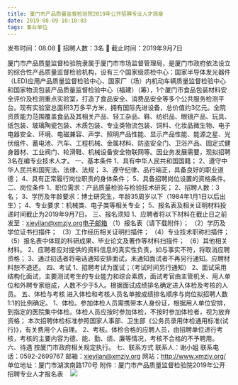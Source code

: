 ```yaml
---
title: 厦门市产品质量监督检验院2019年公开招聘专业人才简章
date: 2019-08-09 10:10:03
tags: 事业单位
---
```

发布时间：08.08   🌟   招聘人数：3名   🌈   截止时间：2019年9月7日
<!-- more -->
厦门市产品质量监督检验院隶属于厦门市市场监督管理局，是厦门市政府依法设立的综合性产品质量监督检验机构，设有三个国家级质检中心：国家半导体发光器件（LED)应用产品质量监督检验中心、国家厂（场）内机动车辆质量监督检验中心和国家物流包装产品质量监督检验中心（福建）（筹），1个厦门市食品包装材料安全评价及检测重点实验室，打造了食品安全、消费品安全等多个公共服务检测平台。现有实验室总面积3万多平方米，拥有国际先进设备，总价值约3亿元。全院资质能力范围覆盖食品及其相关产品、轻工杂品、鞋、纺织品、眼镜产品、玩具、纸包装、玻璃陶瓷包装、木质包装、专业类物流包装、饲料、化妆品微生物、电子电器安全、环境、电磁兼容、声学、照明产品性能、显示产品性能、能源之星、光伏组件、蓄电池、汽车、工程机械、金属材料、防盗安全门、卫浴产品、固定式健身器材、工业阀门、轮滑鞋、机械设备安全物联网等。因业务发展需要，现拟招聘3名在编专业技术人才。
一、基本条件
1、具有中华人民共和国国籍；
2、遵守中华人民共和国宪法、法律、法规；
3、遵守纪律、品行端正，具备良好的职业道德；
4、具有正常履行岗位职责的身体条件；
5、具备招聘岗位设置的资格条件。
二、岗位条件
1、职位需求：产品质量检验与检验技术研究；
2、招聘人数：3名；
3、学历及年龄要求：博士研究生，年龄35周岁以下（1984年1月1日以后出生）；
4、专业要求：机械类、电子类等相关专业；
5、报名表及相关证明材料投递时间截止为2019年9月7日。
三、报名须知
1、应聘者将以下材料在截止日之前发至：xieyilan@xmzjy.org电子邮箱
（1）报名表（请下载附件）；
（2）学历及学位证书扫描件；
（3）工作经历相关证明扫描件；
（4）专业技术职称扫描件；
（5）报名表中体现的科研成果、毕业论文及著作等材料扫描件；
（6）其他相关材料。
2、应聘者应对提供的资料信息的真实性负责，如与事实不符，将取消应聘资格；
3、通过初选者将电话通知安排面试，未通知面试者不再另行通知。应聘材料恕不退还。
四、考试
1、招聘考试为面试；（考试时间另行通知）
2、面试采用结构化面试，主要测试考生的专业能力和综合素质，面试考官由主管机关、用人单位和外聘专家组成，人数不少于5人。根据面试成绩排名确定进入体检及考核的人员。
五、体检与考核
进入体检和考核人员名单按成绩排名顺序与岗位拟招聘人数1:1的比例确定。
1、体检。参加体检人员需携带本人身份证，根据用人单位安排，到指定的医院集中体检。体检人员应按时参加体检，不按时参加体检者，视为放弃资格；
本次招聘体检标准参照国家人事部、卫生部《公务员录用体检通用标准(试行)》，有关费用个人自理。
2、考核。体检合格的应聘人员，由招聘单位进行考核，考核的主要内容为德、能、勤、绩、廉等情况，考核不合格的不予聘用。
六、待遇
按厦门市政府相关规定执行。
七、联系方式
联系人：谢小姐
联系电话：0592-2699767
邮箱：xieyilan@xmzjy.org
网站：http://www.xmzjy.org/
单位地址：厦门市湖滨南路170号
附件：厦门市产品质量监督检验院2019年公开招聘专业人才报名表
 
 ![](https://cdn.weiweiblog.cn/20181015134814.png)